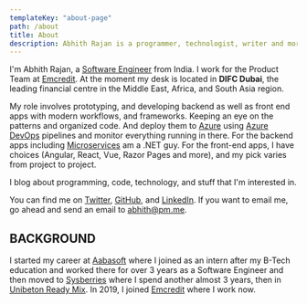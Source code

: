 ```yaml
---
templateKey: "about-page"
path: /about
title: About
description: Abhith Rajan is a programmer, technologist, writer and more.
---
```


I'm Abhith Rajan, a [Software Engineer](https://github.com/abhith) from India.
I work for the Product Team at [Emcredit](https://www.emcredit.com/). At the moment my desk is located in **DIFC Dubai**, the leading financial centre in the Middle East, Africa, and South Asia region.

My role involves prototyping, and developing backend as well as front end apps with modern workflows, and frameworks.
Keeping an eye on the patterns and organized code. And deploy them to [Azure](/topics/azure/) using [Azure DevOps](/topics/azure-devops/) pipelines and monitor everything running in there.
For the backend apps including [Microservices](/topics/microservices/) am a .NET guy.
For the front-end apps, I have choices (Angular, React, Vue, Razor Pages and more), and my pick varies from project to project.

I blog about programming, code, technology, and stuff that I'm interested in.

You can find me on [Twitter](https://twitter.com/abhithrajan), [GitHub](https://github.com/Abhith), and [LinkedIn](https://www.linkedin.com/in/abhith/). If you want to email me, go ahead and send an email to [abhith@pm.me](mailto:abhith@pm.me).

## BACKGROUND

I started my career at [Aabasoft](http://aabasoft.com) where I joined as an intern after my B-Tech education and worked there for over 3 years as a Software Engineer and then moved to [Sysberries](http://sysberries.com) where I spend another almost 3 years, then in [Unibeton Ready Mix](http://www.unibetonrm.com/en-gl/home). In 2019, I joined [Emcredit](https://www.emcredit.com/) where I work now.
